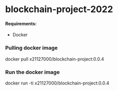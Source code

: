 # blockchain-project-2022

#### Requirements:
  * Docker
  
### Pulling docker image

docker pull x21127000/blockchain-project:0.0.4

### Run the docker image
docker run -ti x21127000/blockchain-project:0.0.4


